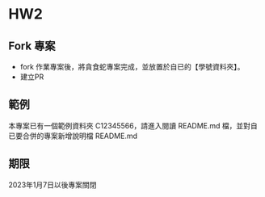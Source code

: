# HW2
## Fork 專案
- fork 作業專案後，將貪食蛇專案完成，並放置於自已的【學號資料夾】。
- 建立PR

## 範例
本專案已有一個範例資料夾 C12345566，請進入閱讀 README.md 檔，並對自已要合併的專案新增說明檔 README.md

## 期限
2023年1月7日以後專案關閉

